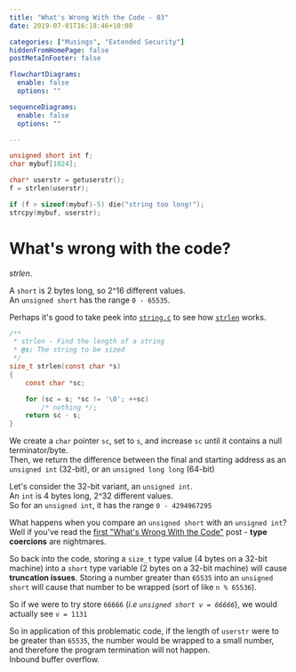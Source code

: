 ```yaml
---
title: "What's Wrong With the Code - 03"
date: 2019-07-01T16:18:46+10:00

categories: ["Musings", "Extended Security"]
hiddenFromHomePage: false
postMetaInFooter: false

flowchartDiagrams:
  enable: false
  options: ""

sequenceDiagrams: 
  enable: false
  options: ""

---
```



```c
unsigned short int f;
char mybuf[1024];

char* userstr = getuserstr();
f = strlen(userstr);

if (f > sizeof(mybuf)-5) die("string too long!");
strcpy(mybuf, userstr); 
```

# What&apos;s wrong with the code?

_strlen_.

A `short` is 2 bytes long, so 2^16 different values.  
An `unsigned short` has the range `0 - 65535`.

Perhaps it's good to take peek into [`string.c`](https://github.com/torvalds/linux/blob/6fbc7275c7a9ba97877050335f290341a1fd8dbf/lib/string.c#L512-L519) to see how [`strlen`](https://github.com/torvalds/linux/blob/6fbc7275c7a9ba97877050335f290341a1fd8dbf/lib/string.c#L512-L519) works.
```c
/**
 * strlen - Find the length of a string
 * @s: The string to be sized
 */
size_t strlen(const char *s)
{
	const char *sc;

	for (sc = s; *sc != '\0'; ++sc)
		/* nothing */;
	return sc - s;
}
```

We create a `char` pointer `sc`, set to `s`, and increase `sc` until it contains a null terminator/byte.  
Then, we return the difference between the final and starting address as an `unsigned int` (32-bit), or an `unsigned long long` (64-bit)

Let's consider the 32-bit variant, an `unsigned int`.  
An `int` is 4 bytes long, 2^32 different values.  
So for an `unsigned int`, it has the range `0 - 4294967295`

What happens when you compare an `unsigned short` with an `unsigned int`?  
Well if you've read the [first "What's Wrong With the Code"](../whats-wrong-with-the-code-01) post - **type coercions** are nightmares.

So back into the code, storing a `size_t` type value (4 bytes on a 32-bit machine) into a `short` type variable (2 bytes on a 32-bit machine) will cause **truncation issues**.
Storing a number greater than `65535` into an `unsigned short` will cause that number to be wrapped (sort of like `n % 65536`).  

So if we were to try store `66666` (_i.e `unsigned short v = 66666`_), we would actually see `v = 1131`

So in application of this problematic code, if the length of `userstr` were to be greater than `65535`, the number would be wrapped to a small number, and therefore the program termination will not happen.  
Inbound buffer overflow.
